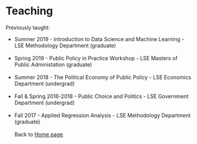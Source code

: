 # Teaching

Previously taught:

* Summer 2019 - Introduction to Data Science and Machine Learning - LSE Methodology Department (graduate)
<br/><br/>
* Spring 2019 - Public Policy in Practice Workshop - LSE Masters of Public Administation (graduate)
<br/><br/>
* Summer 2018 - The Political Economy of Public Policy - LSE Economics Department (undergrad)
<br/><br/>
* Fall & Spring 2016-2018 - Public Choice and Politics - LSE Government Department (undergrad)
<br/><br/>
* Fall 2017 - Applied Regression Analysis - LSE Methodology Department (graduate)
<br/><br/>
Back to [Home page](/README.md)
